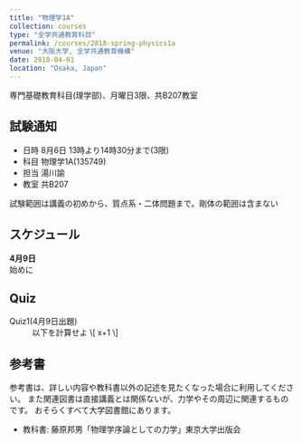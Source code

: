 ```yaml
---
title: "物理学1A"
collection: courses
type: "全学共通教育科目"
permalink: /courses/2018-spring-physics1a
venue: "大阪大学, 全学共通教育機構"
date: 2018-04-01
location: "Osaka, Japan"
---
```


専門基礎教育科目(理学部)、月曜日3限、共B207教室

試験通知
-----
* 日時 8月6日 13時より14時30分まで(3限)
* 科目 物理学1A(135749)
* 担当 湯川諭
* 教室 共B207

試験範囲は講義の初めから、質点系・二体問題まで。剛体の範囲は含まない

スケジュール
-----
**4月9日**  
始めに


Quiz
-----
<dl>
<dt>Quiz1(4月9日出題)</dt>
<dd>以下を計算せよ
\[
x+1
\]
</dd>
</dl>

参考書
-----

参考書は、詳しい内容や教科書以外の記述を見たくなった場合に利用してください。
また関連図書は直接講義とは関係ないが、力学やその周辺に関連するものです。
おそらくすべて大学図書館にあります。
* 教科書: 藤原邦男「物理学序論としての力学」東京大学出版会
